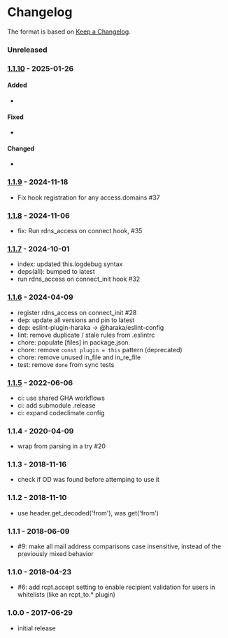 # Changelog

The format is based on [Keep a Changelog](https://keepachangelog.com/).

### Unreleased

### [1.1.10] - 2025-01-26

#### Added

- 

#### Fixed

- 

#### Changed

- 


### [1.1.9] - 2024-11-18

- Fix hook registration for any access.domains #37

### [1.1.8] - 2024-11-06

- fix: Run rdns_access on connect hook, #35

### [1.1.7] - 2024-10-01

- index: updated this.logdebug syntax
- deps(all): bumped to latest
- run rdns_access on connect_init hook #32

### [1.1.6] - 2024-04-09

- register rdns_access on connect_init #28
- dep: update all versions and pin to latest
- dep: eslint-plugin-haraka -> @haraka/eslint-config
- lint: remove duplicate / stale rules from .eslintrc
- chore: populate [files] in package.json.
- chore: remove `const plugin = this` pattern (deprecated)
- chore: remove unused in_file and in_re_file
- test: remove `done` from sync tests

### [1.1.5] - 2022-06-06

- ci: use shared GHA workflows
- ci: add submodule .release
- ci: expand codeclimate config

### 1.1.4 - 2020-04-09

- wrap from parsing in a try #20

### 1.1.3 - 2018-11-16

- check if OD was found before attemping to use it

### 1.1.2 - 2018-11-10

- use header.get_decoded('from'), was get('from')

### 1.1.1 - 2018-06-09

- #9: make all mail address comparisons case insensitive, instead of the previously mixed behavior

### 1.1.0 - 2018-04-23

- #6: add rcpt.accept setting to enable recipient validation for users in whitelists (like an rcpt_to.\* plugin)

### 1.0.0 - 2017-06-29

- initial release

[1.1.5]: https://github.com/haraka/haraka-plugin-access/releases/tag/1.1.5
[1.1.6]: https://github.com/haraka/haraka-plugin-access/releases/tag/1.1.6
[1.1.7]: https://github.com/haraka/haraka-plugin-access/releases/tag/v1.1.7
[1.1.4]: https://github.com/haraka/haraka-plugin-access/releases/tag/v1.1.4
[1.1.8]: https://github.com/haraka/haraka-plugin-access/releases/tag/v1.1.8
[1.1.9]: https://github.com/haraka/haraka-plugin-access/releases/tag/v1.1.9
[1.1.10]: https://github.com/haraka/haraka-plugin-access/releases/tag/v1.1.10
